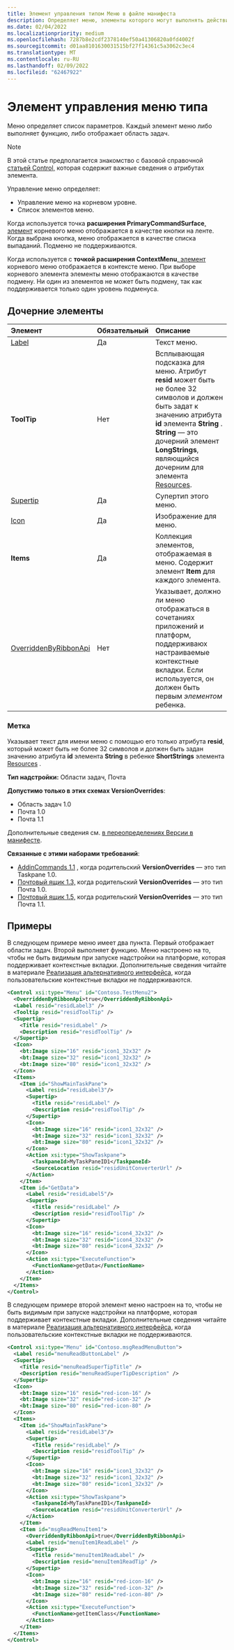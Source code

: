 ```yaml
---
title: Элемент управления типом Меню в файле манифеста
description: Определяет меню, элементы которого могут выполнять действия или запускать области задач.
ms.date: 02/04/2022
ms.localizationpriority: medium
ms.openlocfilehash: 7287b8e2cdf2378140ef50a41306820a0fd4002f
ms.sourcegitcommit: d01aa8101630031515bf27f14361c5a3062c3ec4
ms.translationtype: MT
ms.contentlocale: ru-RU
ms.lasthandoff: 02/09/2022
ms.locfileid: "62467922"
---
```

# <a name="control-element-of-type-menu"></a>Элемент управления меню типа

Меню определяет список параметров. Каждый элемент меню либо выполняет функцию, либо отображает область задач.

> [!NOTE]
> В этой статье предполагается знакомство с базовой справочной [статьей Control,](control.md) которая содержит важные сведения о атрибутах элемента.

Управление меню определяет:

- Управление меню на корневом уровне.
- Список элементов меню.

Когда используется точка **расширения PrimaryCommandSurface**[, элемент](extensionpoint.md) корневого меню отображается в качестве кнопки на ленте. Когда выбрана кнопка, меню отображается в качестве списка выпаданий. Подменю не поддерживаются.

Когда используется с **точкой расширения ContextMenu**[, элемент](extensionpoint.md) корневого меню отображается в контексте меню. При выборе корневого элемента элементы меню отображаются в качестве подмену. Ни один из элементов не может быть подмену, так как поддерживается только один уровень подменуса.

## <a name="child-elements"></a>Дочерние элементы

|  Элемент |  Обязательный  |  Описание  |
|:-----|:-----|:-----|
|  [Label](#label)     | Да |  Текст меню. |
|  **ToolTip**    |Нет|Всплывающая подсказка для меню. Атрибут **resid** может быть не более 32 символов и должен быть задат к значению атрибута **id** элемента **String** . **String** — это дочерний элемент **LongStrings**, являющийся дочерним для элемента [Resources](resources.md).|
|  [Supertip](supertip.md)  | Да |  Супертип этого меню.    |
|  [Icon](icon.md)      | Да |  Изображение для меню.         |
|  **Items**     | Да |  Коллекция элементов, отображаемая в меню. Содержит элемент **Item** для каждого элемента. |
|  [OverriddenByRibbonApi](overriddenbyribbonapi.md)      | Нет |  Указывает, должно ли меню отображаться в сочетаниях приложений и платформ, поддерживаюх настраиваемые контекстные вкладки. Если используется, он должен быть первым *элементом* ребенка. |

### <a name="label"></a>Метка

Указывает текст для имени меню с помощью его только атрибута **resid**, который может быть не более 32 символов и должен быть задан значению атрибута **id** элемента **String** в ребенке **ShortStrings** элемента [Resources](resources.md) .

**Тип надстройки:** Области задач, Почта

**Допустимо только в этих схемах VersionOverrides**:

- Область задач 1.0
- Почта 1.0
- Почта 1.1

Дополнительные сведения см. [в переопределениях Версии в манифесте](../../develop/add-in-manifests.md#version-overrides-in-the-manifest).

**Связанные с этими наборами требований**:

- [AddinCommands 1.1](../requirement-sets/add-in-commands-requirement-sets.md) , когда родительский **VersionOverrides** — это тип Taskpane 1.0.
- [Почтовый ящик 1.3,](../../reference/objectmodel/requirement-set-1.3/outlook-requirement-set-1.3.md) когда родительский **VersionOverrides** — это тип Почта 1.0.
- [Почтовый ящик 1.5,](../../reference/objectmodel/requirement-set-1.5/outlook-requirement-set-1.5.md) когда родительский **VersionOverrides** — это тип Почта 1.1.

## <a name="examples"></a>Примеры

В следующем примере меню имеет два пункта. Первый отображает области задач. Второй выполняет функцию. Меню настроено на то, чтобы  не быть видимым при запуске надстройки на платформе, которая поддерживает контекстные вкладки. Дополнительные сведения читайте в материале [Реализация альтернативного интерфейса,](../../design/contextual-tabs.md#implement-an-alternate-ui-experience-when-custom-contextual-tabs-are-not-supported) когда пользовательские контекстные вкладки не поддерживаются.

```xml
<Control xsi:type="Menu" id="Contoso.TestMenu2">
  <OverriddenByRibbonApi>true</OverriddenByRibbonApi>
  <Label resid="residLabel3" />
  <Tooltip resid="residToolTip" />
  <Supertip>
    <Title resid="residLabel" />
    <Description resid="residToolTip" />
  </Supertip>
  <Icon>
    <bt:Image size="16" resid="icon1_32x32" />
    <bt:Image size="32" resid="icon1_32x32" />
    <bt:Image size="80" resid="icon1_32x32" />
  </Icon>
  <Items>
    <Item id="ShowMainTaskPane">
      <Label resid="residLabel3"/>
      <Supertip>
        <Title resid="residLabel" />
        <Description resid="residToolTip" />
      </Supertip>
      <Icon>
        <bt:Image size="16" resid="icon1_32x32" />
        <bt:Image size="32" resid="icon1_32x32" />
        <bt:Image size="80" resid="icon1_32x32" />
      </Icon>
      <Action xsi:type="ShowTaskpane">
        <TaskpaneId>MyTaskPaneID1</TaskpaneId>
        <SourceLocation resid="residUnitConverterUrl" />
      </Action>
    </Item>
    <Item id="GetData">
      <Label resid="residLabel5"/>
      <Supertip>
        <Title resid="residLabel" />
        <Description resid="residToolTip" />
      </Supertip>
      <Icon>
        <bt:Image size="16" resid="icon4_32x32" />
        <bt:Image size="32" resid="icon4_32x32" />
        <bt:Image size="80" resid="icon4_32x32" />
      </Icon>
      <Action xsi:type="ExecuteFunction">
        <FunctionName>getData</FunctionName>
      </Action>
    </Item>
  </Items>
</Control>

```

В следующем примере второй элемент меню настроен на то, чтобы не быть видимым при запуске надстройки на платформе, которая поддерживает контекстные вкладки. Дополнительные сведения читайте в материале [Реализация альтернативного интерфейса,](../../design/contextual-tabs.md#implement-an-alternate-ui-experience-when-custom-contextual-tabs-are-not-supported) когда пользовательские контекстные вкладки не поддерживаются.

```xml
<Control xsi:type="Menu" id="Contoso.msgReadMenuButton">
  <Label resid="menuReadButtonLabel" />
  <Supertip>
    <Title resid="menuReadSuperTipTitle" />
    <Description resid="menuReadSuperTipDescription" />
  </Supertip>
  <Icon>
    <bt:Image size="16" resid="red-icon-16" />
    <bt:Image size="32" resid="red-icon-32" />
    <bt:Image size="80" resid="red-icon-80" />
  </Icon>
  <Items>
    <Item id="ShowMainTaskPane">
      <Label resid="residLabel3"/>
      <Supertip>
        <Title resid="residLabel" />
        <Description resid="residToolTip" />
      </Supertip>
      <Icon>
        <bt:Image size="16" resid="icon1_32x32" />
        <bt:Image size="32" resid="icon1_32x32" />
        <bt:Image size="80" resid="icon1_32x32" />
      </Icon>
      <Action xsi:type="ShowTaskpane">
        <TaskpaneId>MyTaskPaneID1</TaskpaneId>
        <SourceLocation resid="residUnitConverterUrl" />
      </Action>
    </Item>
    <Item id="msgReadMenuItem1">
      <OverriddenByRibbonApi>true</OverriddenByRibbonApi>
      <Label resid="menuItem1ReadLabel" />
      <Supertip>
        <Title resid="menuItem1ReadLabel" />
        <Description resid="menuItem1ReadTip" />
      </Supertip>
      <Icon>
        <bt:Image size="16" resid="red-icon-16" />
        <bt:Image size="32" resid="red-icon-32" />
        <bt:Image size="80" resid="red-icon-80" />
      </Icon>
      <Action xsi:type="ExecuteFunction">
        <FunctionName>getItemClass</FunctionName>
      </Action>
    </Item>
  </Items>
</Control>
```
